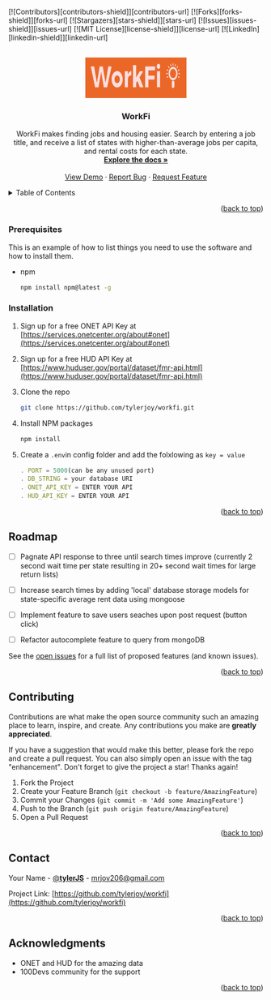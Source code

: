 <!-- Improved compatibility of back to top link: See: https://github.com/othneildrew/Best-README-Template/pull/73 -->
<a name="readme-top"></a>

<!-- PROJECT SHIELDS -->
<!--
*** I'm using markdown "reference style" links for readability.
*** Reference links are enclosed in brackets [ ] instead of parentheses ( ).
*** See the bottom of this document for the declaration of the reference variables
*** for contributors-url, forks-url, etc. This is an optional, concise syntax you may use.
*** https://www.markdownguide.org/basic-syntax/#reference-style-links
-->

[![Contributors][contributors-shield]][contributors-url]
[![Forks][forks-shield]][forks-url]
[![Stargazers][stars-shield]][stars-url]
[![Issues][issues-shield]][issues-url]
[![MIT License][license-shield]][license-url]
[![LinkedIn][linkedin-shield]][linkedin-url]



<!-- PROJECT LOGO -->
<br />
<div align="center">
  <a href="https://github.com/tylerjoy/workfi">
    <img src="/public/imgs/WorkFi-logo.png" alt="Logo" width="200" height="80">
  </a>

<h3 align="center">WorkFi</h3>

  <p align="center">
    WorkFi makes finding jobs and housing easier. Search by entering a job title, and receive a list of states with higher-than-average jobs per capita, and rental costs for each state. 
<!--  -->
    <br />
    <a href="https://github.com/tylerjoy/workfi"><strong>Explore the docs »</strong></a>
    <br />
    <br />
    <a href="https://github.com/tylerjoy/workfi">View Demo</a>
    ·
    <a href="https://github.com/tylerjoy/workfi/issues">Report Bug</a>
    ·
    <a href="https://github.com/tylerjoy/workfi/issues">Request Feature</a>
  </p>
</div>



<!-- TABLE OF CONTENTS -->
<details>
  <summary>Table of Contents</summary>
  <ol>
    <!-- <li>
      <a href="#about-the-project">About The Project</a>
      <ul>
        <li><a href="#built-with">Built With</a></li>
      </ul>
    </li> -->
    <li>
      <a href="#getting-started">Getting Started</a>
      <ul>
        <li><a href="#prerequisites">Prerequisites</a></li>
        <li><a href="#installation">Installation</a></li>
      </ul>
    </li>
    <li><a href="#usage">Usage</a></li>
    <li><a href="#roadmap">Roadmap</a></li>
    <li><a href="#contributing">Contributing</a></li>
    <li><a href="#license">License</a></li>
    <li><a href="#contact">Contact</a></li>
    <li><a href="#acknowledgments">Acknowledgments</a></li>
  </ol>
</details>



<!-- ABOUT THE PROJECT -->
<!-- ## About The Project -->

<!-- [![Product Name Screen Shot][product-screenshot]](https://example.com)

Here's a blank template to get started: To avoid retyping too much info. Do a search and replace with your text editor for the following: `github_username`, `repo_name`, `twitter_handle`, `linkedin_username`, `email_client`, `email`, `project_title`, `project_description` -->

<p align="right">(<a href="#readme-top">back to top</a>)</p>



<!-- ### Built With

* [![Next][Next.js]][Next-url]
* [![React][React.js]][React-url]
* [![Vue][Vue.js]][Vue-url]
* [![Angular][Angular.io]][Angular-url]
* [![Svelte][Svelte.dev]][Svelte-url]
* [![Laravel][Laravel.com]][Laravel-url]
* [![Bootstrap][Bootstrap.com]][Bootstrap-url]
* [![JQuery][JQuery.com]][JQuery-url]

<p align="right">(<a href="#readme-top">back to top</a>)</p> -->



<!-- GETTING STARTED 
## Getting Started

To get a local copy up and running follow these steps.
-->

### Prerequisites

This is an example of how to list things you need to use the software and how to install them.
* npm
  ```sh
  npm install npm@latest -g
  ```

### Installation

1. Sign up for a free ONET API Key at [https://services.onetcenter.org/about#onet](https://services.onetcenter.org/about#onet)

2. Sign up for a free HUD API Key at [https://www.huduser.gov/portal/dataset/fmr-api.html](https://www.huduser.gov/portal/dataset/fmr-api.html)

3. Clone the repo
   ```sh
   git clone https://github.com/tylerjoy/workfi.git
   ```
4. Install NPM packages
   ```sh
   npm install
   ```
<!-- 5. Enter your API keys in `config.js` -->
5. Create a `.env`in config folder and add the folxlowing as `key = value`
   ```js
   . PORT = 5000(can be any unused port)
   . DB_STRING = your database URI
   . ONET_API_KEY = ENTER YOUR API
   . HUD_API_KEY = ENTER YOUR API
   ```

<p align="right">(<a href="#readme-top">back to top</a>)</p>


<!-- 
USAGE EXAMPLES
## Usage

Use this space to show useful examples of how a project can be used. Additional screenshots, code examples and demos work well in this space. You may also link to more resources.

_For more examples, please refer to the [Documentation](https://example.com)_

<p align="right">(<a href="#readme-top">back to top</a>)</p>
 -->


<!-- ROADMAP -->
## Roadmap
- [ ] Pagnate API response to three until search times improve (currently 2 second wait time per state resulting in 20+ second wait times for large return lists)
- [ ] Increase search times by adding 'local' database storage models for state-specific average rent data using mongoose
- [ ] Implement feature to save users seaches upon post request (button click)
- [ ] Refactor autocomplete feature to query from mongoDB


See the [open issues](https://github.com/tylerjoy/workfi/issues) for a full list of proposed features (and known issues).

<p align="right">(<a href="#readme-top">back to top</a>)</p>


<!-- CONTRIBUTING -->
## Contributing

Contributions are what make the open source community such an amazing place to learn, inspire, and create. Any contributions you make are **greatly appreciated**.

If you have a suggestion that would make this better, please fork the repo and create a pull request. You can also simply open an issue with the tag "enhancement".
Don't forget to give the project a star! Thanks again!

1. Fork the Project
2. Create your Feature Branch (`git checkout -b feature/AmazingFeature`)
3. Commit your Changes (`git commit -m 'Add some AmazingFeature'`)
4. Push to the Branch (`git push origin feature/AmazingFeature`)
5. Open a Pull Request

<p align="right">(<a href="#readme-top">back to top</a>)</p>



<!-- LICENSE -->
<!-- ## License

Distributed under the MIT License. See `LICENSE.txt` for more information.

<p align="right">(<a href="#readme-top">back to top</a>)</p>
 -->


<!-- CONTACT -->
## Contact

Your Name - [@__tylerJS__](https://twitter.com/__tylerJS__) - mrjoy206@gmail.com

Project Link: [https://github.com/tylerjoy/workfi](https://github.com/tylerjoy/workfi)

<p align="right">(<a href="#readme-top">back to top</a>)</p>



<!-- ACKNOWLEDGMENTS -->
## Acknowledgments

* ONET and HUD for the amazing data
* 100Devs community for the support
<!-- * []() -->

<p align="right">(<a href="#readme-top">back to top</a>)</p>



<!-- MARKDOWN LINKS & IMAGES -->
<!-- https://www.markdownguide.org/basic-syntax/#reference-style-links -->
<!-- [contributors-shield]: https://img.shields.io/github/contributors/tylerjoy/workfi.svg?style=for-the-badge
[contributors-url]: https://github.com/tylerjoy/workfi/graphs/contributors
[forks-shield]: https://img.shields.io/github/forks/tylerjoy/workfi.svg?style=for-the-badge
[forks-url]: https://github.com/tylerjoy/workfi/network/members
[stars-shield]: https://img.shields.io/github/stars/tylerjoy/workfi.svg?style=for-the-badge
[stars-url]: https://github.com/tylerjoy/workfi/stargazers
[issues-shield]: https://img.shields.io/github/issues/tylerjoy/workfi.svg?style=for-the-badge
[issues-url]: https://github.com/tylerjoy/workfi/issues
[license-shield]: https://img.shields.io/github/license/tylerjoy/workfi.svg?style=for-the-badge
[license-url]: https://github.com/tylerjoy/workfi/blob/master/LICENSE.txt
[linkedin-shield]: https://img.shields.io/badge/-LinkedIn-black.svg?style=for-the-badge&logo=linkedin&colorB=555
[linkedin-url]: https://linkedin.com/in/tyler-joy-m/
[product-screenshot]: images/screenshot.png
[Next.js]: https://img.shields.io/badge/next.js-000000?style=for-the-badge&logo=nextdotjs&logoColor=white
[Next-url]: https://nextjs.org/
[React.js]: https://img.shields.io/badge/React-20232A?style=for-the-badge&logo=react&logoColor=61DAFB
[React-url]: https://reactjs.org/
[Vue.js]: https://img.shields.io/badge/Vue.js-35495E?style=for-the-badge&logo=vuedotjs&logoColor=4FC08D
[Vue-url]: https://vuejs.org/
[Angular.io]: https://img.shields.io/badge/Angular-DD0031?style=for-the-badge&logo=angular&logoColor=white
[Angular-url]: https://angular.io/
[Svelte.dev]: https://img.shields.io/badge/Svelte-4A4A55?style=for-the-badge&logo=svelte&logoColor=FF3E00
[Svelte-url]: https://svelte.dev/
[Laravel.com]: https://img.shields.io/badge/Laravel-FF2D20?style=for-the-badge&logo=laravel&logoColor=white
[Laravel-url]: https://laravel.com
[Bootstrap.com]: https://img.shields.io/badge/Bootstrap-563D7C?style=for-the-badge&logo=bootstrap&logoColor=white
[Bootstrap-url]: https://getbootstrap.com
[JQuery.com]: https://img.shields.io/badge/jQuery-0769AD?style=for-the-badge&logo=jquery&logoColor=white
[JQuery-url]: https://jquery.com  -->

